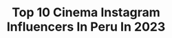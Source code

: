 ---
title: Top 10 Cinema Instagram Influencers In Peru In 2023
description: >-
  Find top cinema Instagram influencers in Peru in 2023. Most popular hashtags: #art #photography #girl #music.
platform: Instagram
hits: 15
text_top: Identify the top-rated Instagram influencers on inBeat.
text_bottom: Our platform holds 15 Instagram influencers like this in Peru for you to collaborate.
profiles:
  - username: "danieladarlin"
    fullname: >-
      🎷🎤💃DANIELA DARLIN💃🎤🎷
    bio: >-
      🎷Saxofonista / Bailarina💃 👩‍💻CEO @evolutioneventscorp @dcevnts🎉 🎓Produccion/Cinematografía🎬 🎤Cantante @danidyfranky🎙
    location: "Peru"
    followers: 93047
    engagement: 139
    commentsToLikes: 0.029135
    id: ck13db9sb4l560i19utmxywbr
    verified: false
    hashtags: "#work, #danieladarlin, #happy, #amor"
  - username: "taddtm"
    fullname: >-
      Taddtm
    bio: >-
      🇵🇪 Illustrator, Character Designer and NFT artist Hago tutoriales en Tiktok ✨ Adorable Underground Series👇 #nft #nftcrypto
    location: "Peru"
    followers: 19406
    engagement: 1152
    commentsToLikes: 0.014286
    id: ck139734kjv290i19y9kim7wd
    verified: false
    hashtags: "#aesthetic, #adobe, #videogames, #nft"
  - username: "grancuriosidad"
    fullname: >-
      Gran Curiosidad
    bio: >-
      Todo para incentivar tu espíritu curioso ⁉️ 💡Datos, Curiosidad y mucho ASOMBRO 🤙 Nuevo CANAL DE TELEGRAM ⬇️
    location: "Peru"
    followers: 87612
    engagement: 1077
    commentsToLikes: 0.013073
    id: ck8t3bsla2o400j784rirzbru
    verified: false
    hashtags: "#cin, #capitulo, #curioso, #cinefilo"
  - username: "chrishonninger"
    fullname: >-
      Chris
    bio: >-
      lima - berlin mind over matter. FX TD @rise_fx @izaio.modelmanagement
    location: "Peru"
    followers: 14560
    engagement: 525
    commentsToLikes: 0.053627
    id: ck5cg172fnzao0i11tld4gm4c
    verified: false
    hashtags: "#reflection, #analogueportraits, #goldenratio, #dreamermagazine"
  - username: "alvaroportillato"
    fullname: >-
      Alvaro Portilla
    bio: >-
      🎥 Filmmaker | Editor 🈴 @letsgetbrnd 📍 Lima, Perú.
    location: "Peru"
    followers: 4203
    engagement: 1143
    commentsToLikes: 0.079619
    id: ck5hfs5g2z1s80i11lltnst35
    verified: false
    hashtags: "#sonyalpha, #killaexpeditions, #beach, #earthpix"
  - username: "silviamarso"
    fullname: >-
      Silvia Marsó oficial
    bio: >-
      Actriz, cantante y productora @lamarsoproduce #24horasenlavidadeunamujer 🎬 #merlísapereaude #elsecretodepuenteviejo
    location: "Peru"
    followers: 27873
    engagement: 346
    commentsToLikes: 0.058018
    id: ck5zxz2498xmo0i14ogn1niq9
    verified: false
    hashtags: "#germa, #actriz, #xavieralbert, #felipeansola"
  - username: "jimbo.pe"
    fullname: >-
      J I M B O
    bio: >-
      🧃 contacto: jimbocorreo@gmail.com つづく
    location: "Peru"
    followers: 17906
    engagement: 351
    commentsToLikes: 0.047391
    id: ck5hpip5hrfpj0i11b2yfe8am
    verified: false
    hashtags: "#ilustracion, #art, #anime, #drawing"
  - username: "anypuello"
    fullname: >-
      Any Puello
    bio: >-
      🇩🇴 Cantante, influencer, compositora, actriz, #noticiasde1minuto #verdaderasnoticias @arisvaldezjr 🔒❤️ Invitaciones 201.779.8172 AAA 💖
    location: "Peru"
    followers: 169396
    engagement: 163
    commentsToLikes: 0.054816
    id: ck15t9atrgyns0i19hwhrhvgg
    verified: false
    hashtags: "#metocaami, #jesus, #noticiasde1minuto, #sabiduria"
  - username: "rpadillarequena"
    fullname: >-
      Rolando Padilla
    bio: >-
      Actor, cantante, compositor, productor, albañil, plomero, electricista (+/-). Amante del derecho y la política
    location: "Peru"
    followers: 117264
    engagement: 46
    commentsToLikes: 0.039819
    id: ck5hd19yukzkx0i11gove4cur
    verified: false
    hashtags: "#magichoney, #100, #vigor, #cuerposanosexosano"
  - username: "suco_xd"
    fullname: >-
      ⚡️ Anthony Herrera ⚡️
    bio: >-
      •Cantante 😎🎤 •Ecuatoriano 🇪🇨🔥 •Contratos: contactosuco12@gmail.com / 0962792430 •Escucha mi nueva canción “Tra Tra”👇🏻
    location: "Peru"
    followers: 16238
    engagement: 617
    commentsToLikes: 0.238933
    id: ck8tbyajmxnnl0j781sphptyg
    verified: false
    hashtags: "#travel, #cute, #amazing, #instalike"
---